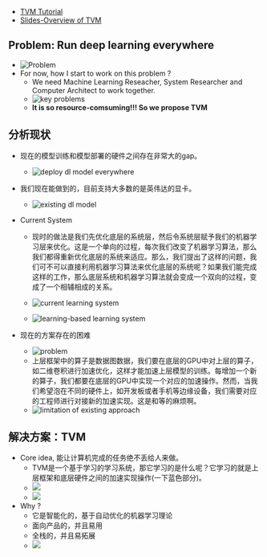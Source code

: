 - [TVM Tutorial](https://sampl.cs.washington.edu/tvmfcrc/)
- [Slides-Overview of TVM](https://drive.google.com/file/d/1_j1dqKZG6Vfedwpzgz4XLD-YWS0e33ve/view)

## Problem: Run deep learning everywhere
- ![Problem](asserts/problem-run-dl-everywhere.png)
- For now, how I start to work on this problem ?
  - We need Machine Learning Reseacher, System Researcher and Computer Architect to work together.
  - ![key problems](asserts/key_problems.png)
  - **It is so resource-comsuming!!! So we propose TVM**
  
## 分析现状  
- 现在的模型训练和模型部署的硬件之间存在非常大的gap。
  - ![deploy dl model everywhere](asserts/01-deploy-dl-model-everywhere.png)
- 我们现在能做到的，目前支持大多数的是英伟达的显卡。
  - ![existing dl model ](asserts/01-existing-dl-framworks.png)
- Current System
  - 现时的做法是我们先优化底层的系统层，然后令系统层赋予我们的机器学习层来优化。这是一个单向的过程，每次我们改变了机器学习算法，那么我们都得重新优化底层的系统来适应。那么，我们提出了这样的问题，我们可不可以直接利用机器学习算法来优化底层的系统呢？如果我们能完成这样的工作，那么底层系统和机器学习算法就会变成一个双向的过程，变成了一个相辅相成的关系。
  - ![current learning system](asserts/01-current-learning-systems.png)

  - ![learning-based learning system](asserts/01-learning-based-learning-systems.png) 
  
- 现在的方案存在的困难
  - ![problem](asserts/01-existing-dl-frameworks-problem.png)
  - 上层框架中的算子是数据图数据，我们要在底层的GPU中对上层的算子，如二维卷积进行加速优化，这样才能加速上层模型的训练。每增加一个新的算子，我们都要在底层的GPU中实现一个对应的加速操作。然而，当我们希望泡在不同的硬件上，如开发板或者手机等边缘设备，我们需要对应的工程师进行对接新的加速实现。这是和等的麻烦啊。
  - ![limitation of existing approach](asserts/01-limitations-of-existing-approcach.png)

## 解决方案：TVM 
- Core idea, 能让计算机完成的任务绝不丢给人来做。
  - TVM是一个基于学习的学习系统，那它学习的是什么呢？它学习的就是上层框架和底层硬件之间的加速实现操作(一下蓝色部分)。
  - ![](asserts/01-tvm-lls-01.png)
  - ![](asserts/01-tvm-lls-03.png)
- Why ?
  - 它是智能化的，基于自动优化的机器学习理论
  - 面向产品的，并且易用
  - 全栈的，并且易拓展
  - ![](asserts/01-why-tvm-01.png)
  
